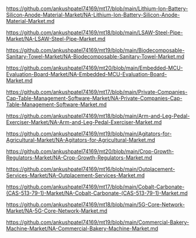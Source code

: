 <p><a href="https://github.com/ankushpatel74169/mt17/blob/main/Lithium-Ion-Battery-Silicon-Anode-Material-Market/NA-Lithium-Ion-Battery-Silicon-Anode-Material-Market.md">https://github.com/ankushpatel74169/mt17/blob/main/Lithium-Ion-Battery-Silicon-Anode-Material-Market/NA-Lithium-Ion-Battery-Silicon-Anode-Material-Market.md</a></p><p><a href="https://github.com/ankushpatel74169/mt18/blob/main/LSAW-Steel-Pipe-Market/NA-LSAW-Steel-Pipe-Market.md">https://github.com/ankushpatel74169/mt18/blob/main/LSAW-Steel-Pipe-Market/NA-LSAW-Steel-Pipe-Market.md</a></p><p><a href="https://github.com/ankushpatel74169/mt19/blob/main/Biodecomposable-Sanitary-Towel-Market/NA-Biodecomposable-Sanitary-Towel-Market.md">https://github.com/ankushpatel74169/mt19/blob/main/Biodecomposable-Sanitary-Towel-Market/NA-Biodecomposable-Sanitary-Towel-Market.md</a></p><p><a href="https://github.com/ankushpatel74169/mt20/blob/main/Embedded-MCU-Evaluation-Board-Market/NA-Embedded-MCU-Evaluation-Board-Market.md">https://github.com/ankushpatel74169/mt20/blob/main/Embedded-MCU-Evaluation-Board-Market/NA-Embedded-MCU-Evaluation-Board-Market.md</a></p><p><a href="https://github.com/ankushpatel74169/mt17/blob/main/Private-Companies-Cap-Table-Management-Software-Market/NA-Private-Companies-Cap-Table-Management-Software-Market.md">https://github.com/ankushpatel74169/mt17/blob/main/Private-Companies-Cap-Table-Management-Software-Market/NA-Private-Companies-Cap-Table-Management-Software-Market.md</a></p><p><a href="https://github.com/ankushpatel74169/mt18/blob/main/Arm-and-Leg-Pedal-Exerciser-Market/NA-Arm-and-Leg-Pedal-Exerciser-Market.md">https://github.com/ankushpatel74169/mt18/blob/main/Arm-and-Leg-Pedal-Exerciser-Market/NA-Arm-and-Leg-Pedal-Exerciser-Market.md</a></p><p><a href="https://github.com/ankushpatel74169/mt19/blob/main/Agitators-for-Agricultural-Market/NA-Agitators-for-Agricultural-Market.md">https://github.com/ankushpatel74169/mt19/blob/main/Agitators-for-Agricultural-Market/NA-Agitators-for-Agricultural-Market.md</a></p><p><a href="https://github.com/ankushpatel74169/mt20/blob/main/Crop-Growth-Regulators-Market/NA-Crop-Growth-Regulators-Market.md">https://github.com/ankushpatel74169/mt20/blob/main/Crop-Growth-Regulators-Market/NA-Crop-Growth-Regulators-Market.md</a></p><p><a href="https://github.com/ankushpatel74169/mt16/blob/main/Outplacement-Services-Market/NA-Outplacement-Services-Market.md">https://github.com/ankushpatel74169/mt16/blob/main/Outplacement-Services-Market/NA-Outplacement-Services-Market.md</a></p><p><a href="https://github.com/ankushpatel74169/mt17/blob/main/Cobalt-Carbonate-(CAS-513-79-1)-Market/NA-Cobalt-Carbonate-(CAS-513-79-1)-Market.md">https://github.com/ankushpatel74169/mt17/blob/main/Cobalt-Carbonate-(CAS-513-79-1)-Market/NA-Cobalt-Carbonate-(CAS-513-79-1)-Market.md</a></p><p><a href="https://github.com/ankushpatel74169/mt18/blob/main/5G-Core-Network-Market/NA-5G-Core-Network-Market.md">https://github.com/ankushpatel74169/mt18/blob/main/5G-Core-Network-Market/NA-5G-Core-Network-Market.md</a></p><p><a href="https://github.com/ankushpatel74169/mt19/blob/main/Commercial-Bakery-Machine-Market/NA-Commercial-Bakery-Machine-Market.md">https://github.com/ankushpatel74169/mt19/blob/main/Commercial-Bakery-Machine-Market/NA-Commercial-Bakery-Machine-Market.md</a></p>

